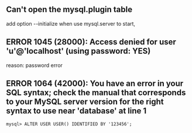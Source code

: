 ## Can't open the mysql.plugin table
add option --initialize when use mysql.server to start,
## ERROR 1045 (28000): Access denied for user 'u'@'localhost' (using password: YES)
  reason: password error
## ERROR 1064 (42000): You have an error in your SQL syntax; check the manual that corresponds to your MySQL server version for the right syntax to use near 'database' at line 1
```
mysql> ALTER USER USER() IDENTIFIED BY '123456';
```
